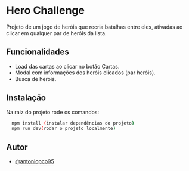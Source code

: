 
# Hero Challenge

Projeto de um jogo de heróis que recria batalhas entre eles, ativadas ao clicar em qualquer par de heróis da lista.

## Funcionalidades

- Load das cartas ao clicar no botão Cartas.
- Modal com informações dos heróis clicados (par heróis).
- Busca de heróis.



## Instalação

Na raiz do projeto rode os comandos:

```bash
  npm install (instalar dependências do projeto)
  npm run dev(rodar o projeto localmente)
```
    
## Autor

- [@antoniopco95](https://www.github.com/antoniopco95)

